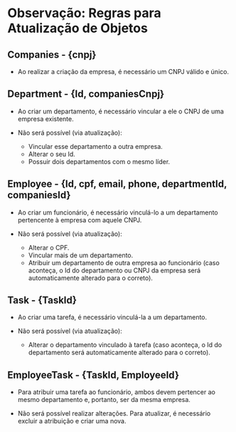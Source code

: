 # Observação: Regras para Atualização de Objetos

## Companies - {cnpj}

- Ao realizar a criação da empresa, é necessário um CNPJ válido e único.

## Department - {Id, companiesCnpj}

- Ao criar um departamento, é necessário vincular a ele o CNPJ de uma empresa existente.

- Não será possível (via atualização):
  - Vincular esse departamento a outra empresa.
  - Alterar o seu Id.
  - Possuir dois departamentos com o mesmo líder.

## Employee - {Id, cpf, email, phone, departmentId, companiesId}

- Ao criar um funcionário, é necessário vinculá-lo a um departamento pertencente à empresa com aquele CNPJ.

- Não será possível (via atualização):
  - Alterar o CPF.
  - Vincular mais de um departamento.
  - Atribuir um departamento de outra empresa ao funcionário (caso aconteça, o Id do departamento ou CNPJ da empresa será automaticamente alterado para o correto).

## Task - {TaskId}

- Ao criar uma tarefa, é necessário vinculá-la a um departamento.

- Não será possível (via atualização):
  - Alterar o departamento vinculado à tarefa (caso aconteça, o Id do departamento será automaticamente alterado para o correto).

## EmployeeTask - {TaskId, EmployeeId}

- Para atribuir uma tarefa ao funcionário, ambos devem pertencer ao mesmo departamento e, portanto, ser da mesma empresa.

- Não será possível realizar alterações. Para atualizar, é necessário excluir a atribuição e criar uma nova.
